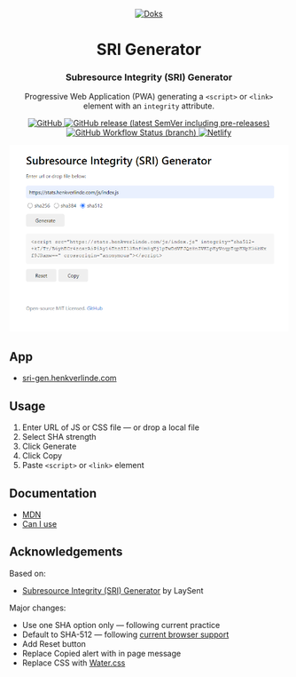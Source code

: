 <p align="center">
  <a href="https://getdoks.org/">
    <img alt="Doks" src="https://sri-gen.henkverlinde.com/sri-hash-generator.svg" width="60">
  </a>
</p>

<h1 align="center">
  SRI Generator
</h1>

<h3 align="center">
  Subresource Integrity (SRI) Generator
</h3>

<p align="center">
  Progressive Web Application (PWA) generating a <code>&lt;script&gt;</code> or <code>&lt;link&gt;</code> element with an <code>integrity</code> attribute.
</p>

<p align="center">
  <a href="https://github.com/h-enk/sri-hash-generator/blob/master/LICENSE">
    <img src="https://img.shields.io/github/license/h-enk/sri-hash-generator?style=flat-square" alt="GitHub">
  </a>
  <a href="https://github.com/h-enk/sri-hash-generator/releases">
    <img src="https://img.shields.io/github/v/release/h-enk/sri-hash-generator?include_prereleases&style=flat-square"alt="GitHub release (latest SemVer including pre-releases)">
  </a>
  <a href="https://github.com/h-enk/sri-hash-generator/actions/workflows/node.js.yml">
    <img src="https://img.shields.io/github/workflow/status/h-enk/sri-hash-generator/CI/master?style=flat-square" alt="GitHub Workflow Status (branch)">
  </a>
  <a href="https://app.netlify.com/sites/sri-gen/deploys">
    <img src="https://img.shields.io/netlify/ebeb737d-36dd-4d1d-8bc5-911963c498bb?style=flat-square" alt="Netlify">
  </a>
</p>

![Doks — Modern Documentation Theme](https://raw.githubusercontent.com/h-enk/sri-hash-generator/master/public/sri-hash-generator.png)

## App

- [sri-gen.henkverlinde.com](https://sri-gen.henkverlinde.com/)

## Usage

1. Enter URL of JS or CSS file — or drop a local file
2. Select SHA strength
3. Click Generate
4. Click Copy
5. Paste `<script>` or `<link>` element

## Documentation

- [MDN](https://developer.mozilla.org/en-US/docs/Web/Security/Subresource_Integrity)
- [Can I use](https://caniuse.com/subresource-integrity)

## Acknowledgements

Based on:

- [Subresource Integrity (SRI) Generator](https://github.com/laysent/sri-hash-generator) by LaySent

Major changes:

- Use one SHA option only — following current practice
- Default to SHA-512 — following [current browser support](https://w3c.github.io/webappsec-subresource-integrity/#hash-functions)
- Add Reset button
- Replace Copied alert with in page message
- Replace CSS with [Water.css](https://watercss.kognise.dev/)
